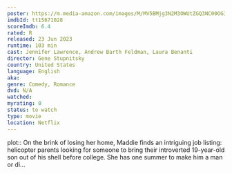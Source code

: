 ```yaml
---
poster: https://m.media-amazon.com/images/M/MV5BMjg3N2M3OWUtZGQ3NC00OGI1LTllZDUtMTdiYWQxMTk0YTg2XkEyXkFqcGdeQXVyODk4OTc3MTY@._V1_SX300.jpg 
imdbId: tt15671028 
scoreImdb: 6.4 
rated: R
released: 23 Jun 2023 
runtime: 103 min 
cast: Jennifer Lawrence, Andrew Barth Feldman, Laura Benanti 
director: Gene Stupnitsky 
country: United States
language: English
aka:
genre: Comedy, Romance 
dvd: N/A
watched: 
myrating: 0
status: to watch
type: movie
location: Netflix
---
```


plot:: On the brink of losing her home, Maddie finds an intriguing job listing: helicopter parents looking for someone to bring their introverted 19-year-old son out of his shell before college. She has one summer to make him a man or di...